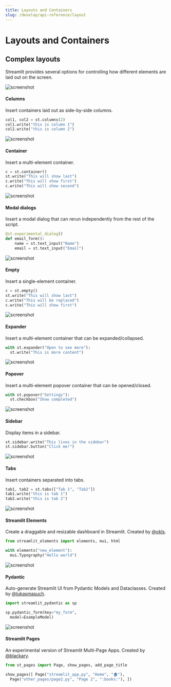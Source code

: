 ```yaml
---
title: Layouts and Containers
slug: /develop/api-reference/layout
---
```


# Layouts and Containers

## Complex layouts

Streamlit provides several options for controlling how different elements are laid out on the screen.

<TileContainer>
<RefCard href="/develop/api-reference/layout/st.columns">

<Image pure alt="screenshot" src="/images/api/columns.jpg" />

<h4>Columns</h4>

Insert containers laid out as side-by-side columns.

```python
col1, col2 = st.columns(2)
col1.write("this is column 1")
col2.write("this is column 2")
```

</RefCard>
<RefCard href="/develop/api-reference/layout/st.container">

<Image pure alt="screenshot" src="/images/api/container.jpg" />

<h4>Container</h4>

Insert a multi-element container.

```python
c = st.container()
st.write("This will show last")
c.write("This will show first")
c.write("This will show second")
```

</RefCard>
<RefCard href="/develop/api-reference/execution-flow/st.dialog">

<Image pure alt="screenshot" src="/images/api/dialog.jpg" />

<h4>Modal dialogs</h4>

Insert a modal dialog that can rerun independently from the rest of the script.

```python
@st.experimental_dialog()
def email_form():
    name = st.text_input("Name")
    email = st.text_input("Email")
```

</RefCard>
<RefCard href="/develop/api-reference/layout/st.empty">

<Image pure alt="screenshot" src="/images/api/empty.jpg" />

<h4>Empty</h4>

Insert a single-element container.

```python
c = st.empty()
st.write("This will show last")
c.write("This will be replaced")
c.write("This will show first")
```

</RefCard>
<RefCard href="/develop/api-reference/layout/st.expander">

<Image pure alt="screenshot" src="/images/api/expander.jpg" />

<h4>Expander</h4>

Insert a multi-element container that can be expanded/collapsed.

```python
with st.expander("Open to see more"):
  st.write("This is more content")
```

</RefCard>
<RefCard href="/develop/api-reference/layout/st.popover">

<Image pure alt="screenshot" src="/images/api/popover.svg" />

<h4>Popover</h4>

Insert a multi-element popover container that can be opened/closed.

```python
with st.popover("Settings"):
  st.checkbox("Show completed")
```

</RefCard>
<RefCard href="/develop/api-reference/layout/st.sidebar">

<Image pure alt="screenshot" src="/images/api/sidebar.jpg" />

<h4>Sidebar</h4>

Display items in a sidebar.

```python
st.sidebar.write("This lives in the sidebar")
st.sidebar.button("Click me!")
```

</RefCard>
<RefCard href="/develop/api-reference/layout/st.tabs">

<Image pure alt="screenshot" src="/images/api/tabs.jpg" />

<h4>Tabs</h4>

Insert containers separated into tabs.

```python
tab1, tab2 = st.tabs(["Tab 1", "Tab2"])
tab1.write("this is tab 1")
tab2.write("this is tab 2")
```

</RefCard>
</TileContainer>

<ComponentSlider>

<ComponentCard href="https://github.com/okld/streamlit-elements">

<Image pure alt="screenshot" src="/images/api/components/elements.jpg" />

<h4>Streamlit Elements</h4>

Create a draggable and resizable dashboard in Streamlit. Created by [@okls](https://github.com/okls).

```python
from streamlit_elements import elements, mui, html

with elements("new_element"):
  mui.Typography("Hello world")
```

</ComponentCard>

<ComponentCard href="https://github.com/lukasmasuch/streamlit-pydantic">

<Image pure alt="screenshot" src="/images/api/components/pydantic.jpg" />

<h4>Pydantic</h4>

Auto-generate Streamlit UI from Pydantic Models and Dataclasses. Created by [@lukasmasuch](https://github.com/lukasmasuch).

```python
import streamlit_pydantic as sp

sp.pydantic_form(key="my_form",
  model=ExampleModel)
```

</ComponentCard>

<ComponentCard href="https://github.com/blackary/st_pages">

<Image pure alt="screenshot" src="/images/api/components/pages.jpg" />

<h4>Streamlit Pages</h4>

An experimental version of Streamlit Multi-Page Apps. Created by [@blackary](https://github.com/blackary).

```python
from st_pages import Page, show_pages, add_page_title

show_pages([ Page("streamlit_app.py", "Home", "🏠"),
  Page("other_pages/page2.py", "Page 2", ":books:"), ])
```

</ComponentCard>

</ComponentSlider>

